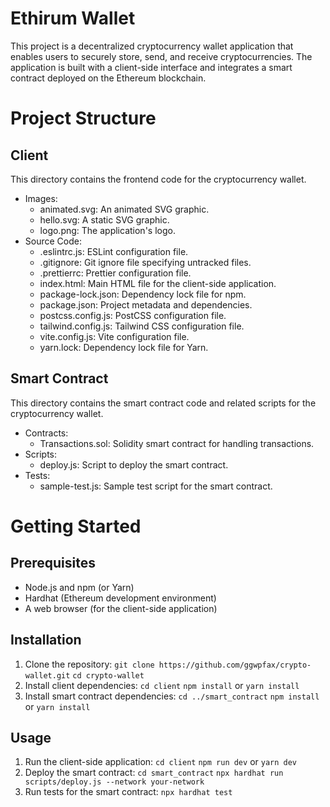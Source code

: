 # Ethirum Wallet
This project is a decentralized cryptocurrency wallet application that enables users to securely store, send, and receive cryptocurrencies. The application is built with a client-side interface and integrates a smart contract deployed on the Ethereum blockchain.

# Project Structure
## Client
This directory contains the frontend code for the cryptocurrency wallet.

* Images:
  * animated.svg: An animated SVG graphic.
  * hello.svg: A static SVG graphic.
  * logo.png: The application's logo.
* Source Code:
  * .eslintrc.js: ESLint configuration file.
  * .gitignore: Git ignore file specifying untracked files.
  * .prettierrc: Prettier configuration file.
  * index.html: Main HTML file for the client-side application.
  * package-lock.json: Dependency lock file for npm.
  * package.json: Project metadata and dependencies.
  * postcss.config.js: PostCSS configuration file.
  * tailwind.config.js: Tailwind CSS configuration file.
  * vite.config.js: Vite configuration file.
  * yarn.lock: Dependency lock file for Yarn.
  
## Smart Contract
This directory contains the smart contract code and related scripts for the cryptocurrency wallet.

* Contracts:
  * Transactions.sol: Solidity smart contract for handling transactions.
* Scripts:
  * deploy.js: Script to deploy the smart contract.
* Tests:
  * sample-test.js: Sample test script for the smart contract.

# Getting Started
## Prerequisites
* Node.js and npm (or Yarn)
* Hardhat (Ethereum development environment)
* A web browser (for the client-side application)

## Installation
1. Clone the repository:
   `git clone https://github.com/ggwpfax/crypto-wallet.git`
   `cd crypto-wallet`
2. Install client dependencies:
  `cd client`
  `npm install` or `yarn install`
3. Install smart contract dependencies:
  `cd ../smart_contract`
  `npm install` or `yarn install`

## Usage
1. Run the client-side application:
  `cd client`
  `npm run dev` or `yarn dev`
2. Deploy the smart contract:
  `cd smart_contract`
  `npx hardhat run scripts/deploy.js --network your-network`
3. Run tests for the smart contract:
  `npx hardhat test`
